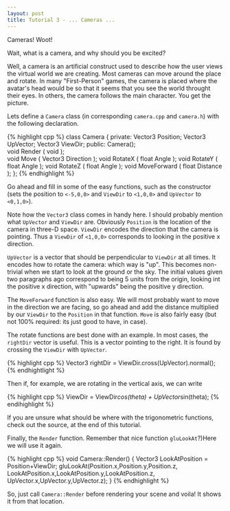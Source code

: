 ```yaml
---
layout: post
title: Tutorial 3 - ... Cameras ...
---
```


Cameras!  Woot!

Wait, what is a camera, and why should you be excited?

Well, a camera is an artificial construct used to describe how the user views the virtual world we are creating.  Most cameras can move around the place and rotate.  In many "First-Person" games, the camera is placed where the avatar's head would be so that it seems that you see the world throught their eyes.  In others, the camera follows the main character.  You get the picture.

Lets define a `Camera` class (in corresponding `camera.cpp` and `camera.h`) with the following declaration.

{% highlight cpp %}
class Camera
{
  private:
    Vector3 Position;
    Vector3 UpVector;
    Vector3 ViewDir;
  public:
    Camera();				
    void Render ( void );							
    void Move ( Vector3 Direction );
    void RotateX ( float Angle );
    void RotateY ( float Angle );
    void RotateZ ( float Angle );
    void MoveForward ( float Distance );
};
{% endhighlight %}

Go ahead and fill in some of the easy functions, such as the constructor (sets the position to `<-5,0,0>` and `ViewDir` to `<1,0,0>` and `UpVector` to `<0,1,0>`).

Note how the `Vector3` class comes in handy here.  I should probably mention what `UpVector` and `ViewDir` are.  Obviously `Position` is the location of the camera in three-D space.  `ViewDir` encodes the direction that the camera is pointing.  Thus a `ViewDir` of `<1,0,0>` corresponds to looking in the positive x direction.

`UpVector` is a vector that should be perpendicular to `ViewDir` at all times.  It encodes how to rotate the camera: which way is "up".  This becomes non-trivial when we start to look at the ground or the sky.  The initial values given two paragraphs ago correspond to being 5 units from the origin, looking int the positive x direction, with "upwards" being the positive y direction.

The `MoveForward` function is also easy.  We will most probably want to move in the direction we are facing, so go ahead and add the distance multiplied by our `ViewDir` to the `Position` in that function.  `Move` is also fairly easy (but not 100% required: its just good to have, in case).

The rotate functions are best done with an example.  In most cases, the `rightDir` vector is useful.  This is a vector pointing to the right.  It is found by crossing the `ViewDir` with `UpVector`.

{% highlight cpp %}
Vector3 rightDir = ViewDir.cross(UpVector).normal();
{% endhightlight %}

Then if, for example, we are rotating in the vertical axis, we can write

{% highlight cpp %}
ViewDir = ViewDir*cos(theta) + UpVector*sin(theta);
{% endihighlight %}

If you are unsure what should be where with the trigonometric functions, check out the source, at the end of this tutorial.

Finally, the `Render` function.  Remember that nice function `gluLookAt`?)Here we will use it again.

{% highlight cpp %}
void Camera::Render()
{
  Vector3 LookAtPosition = Position+ViewDir;
  gluLookAt(Position.x,Position.y,Position.z,
            LookAtPosition.x,LookAtPosition.y,LookAtPosition.z,
            UpVector.x,UpVector.y,UpVector.z);
}
{% endhighlight %}

So, just call `Camera::Render` before rendering your scene and voila!  It shows it from that location.
